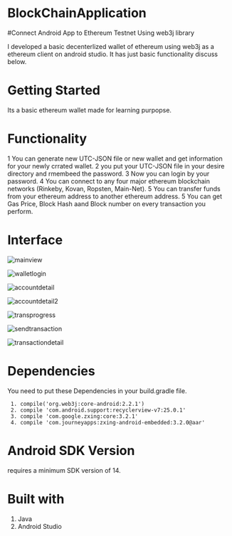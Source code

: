 # BlockChainApplication
#Connect Android App to Ethereum Testnet Using web3j library

I developed a basic decenterlized wallet of ethereum using web3j as a ethereum client on android studio. It has just basic functionality discuss below.

# Getting Started

Its a basic ethereum wallet made for learning purpopse.

# Functionality

1 You can generate new UTC-JSON file or new wallet and get information for your newly crrated wallet.
2 you put your UTC-JSON file in your desire directory and rmembeed the password.
3 Now you can login by your password.
4 You can connect to any four major ethereum blockchain networks (Rinkeby, Kovan, Ropsten, Main-Net).
5 You can transfer funds from your ethereum address to another ethereum address.
5 You can get Gas Price, Block Hash aand Block number on every transaction you perform.
# Interface

![mainview](https://user-images.githubusercontent.com/23431286/30065264-b68c4872-926d-11e7-8554-a3472bfa945e.jpg)

![walletlogin](https://user-images.githubusercontent.com/23431286/30065325-d6aa94b0-926d-11e7-8ef2-529d2611188c.jpg)

![accountdetail](https://user-images.githubusercontent.com/23431286/30065352-f1ac27f6-926d-11e7-9244-8d648e9b9dbb.jpg)

![accountdetail2](https://user-images.githubusercontent.com/23431286/30065497-779a516c-926e-11e7-9dff-210d4e9e4e71.jpg)

![transprogress](https://user-images.githubusercontent.com/23431286/30065382-0d5bd1b8-926e-11e7-915e-5bb0cb894a37.jpg)

![sendtransaction](https://user-images.githubusercontent.com/23431286/30065198-8616d892-926d-11e7-8368-e242dd909ada.jpg)


![transactiondetail](https://user-images.githubusercontent.com/23431286/30065399-1d649dec-926e-11e7-995f-796da39af014.jpg)

# Dependencies

You need to put these Dependencies in your build.gradle file.

     1. compile('org.web3j:core-android:2.2.1')
     2. compile 'com.android.support:recyclerview-v7:25.0.1'
     3. compile 'com.google.zxing:core:3.2.1'
     4. compile 'com.journeyapps:zxing-android-embedded:3.2.0@aar'
# Android SDK Version

 requires a minimum SDK version of 14.

# Built with

1. Java
2. Android Studio


